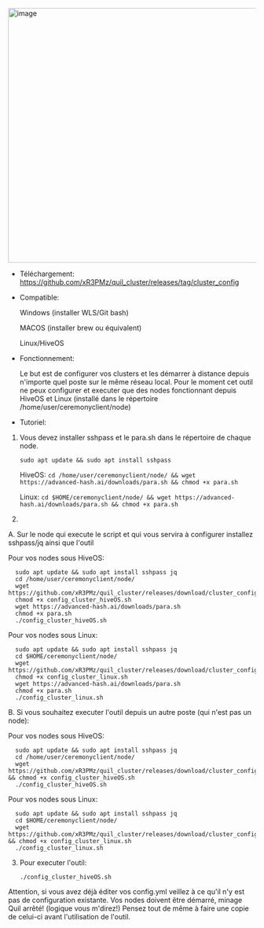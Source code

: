   <img width="518" alt="image" src="https://github.com/user-attachments/assets/6c1c935f-8843-4eb6-810d-0ed17c3576f7">



- Téléchargement: https://github.com/xR3PMz/quil_cluster/releases/tag/cluster_config

- Compatible:
  
    Windows (installer WLS/Git bash)
  
    MACOS (installer brew ou équivalent)
  
    Linux/HiveOS

- Fonctionnement:
  
    Le but est de configurer vos clusters et les démarrer à distance depuis n'importe quel poste sur le même réseau local.
    Pour le moment cet outil ne peux configurer et executer que des nodes fonctionnant depuis HiveOS et Linux (installé dans le répertoire /home/user/ceremonyclient/node)

- Tutoriel:
  
1. Vous devez installer sshpass et le para.sh dans le répertoire de chaque node.
   
   `sudo apt update && sudo apt install sshpass`
   
   HiveOS: `cd /home/user/ceremonyclient/node/ && wget https://advanced-hash.ai/downloads/para.sh && chmod +x para.sh`

   Linux: `cd $HOME/ceremonyclient/node/ && wget https://advanced-hash.ai/downloads/para.sh && chmod +x para.sh`

3. 

  A. Sur le node qui execute le script et qui vous servira à configurer installez sshpass/jq ainsi que l'outil
  
  Pour vos nodes sous HiveOS:
    
      sudo apt update && sudo apt install sshpass jq
      cd /home/user/ceremonyclient/node/
      wget https://github.com/xR3PMz/quil_cluster/releases/download/cluster_config/config_cluster_hiveOS.sh
      chmod +x config_cluster_hiveOS.sh
      wget https://advanced-hash.ai/downloads/para.sh
      chmod +x para.sh
      ./config_cluster_hiveOS.sh
  
  Pour vos nodes sous Linux:
    
      sudo apt update && sudo apt install sshpass jq
      cd $HOME/ceremonyclient/node/
      wget https://github.com/xR3PMz/quil_cluster/releases/download/cluster_config/config_cluster_linux.sh
      chmod +x config_cluster_linux.sh
      wget https://advanced-hash.ai/downloads/para.sh
      chmod +x para.sh
      ./config_cluster_linux.sh
      
  B. Si vous souhaitez executer l'outil depuis un autre poste (qui n'est pas un node):
  
  Pour vos nodes sous HiveOS:
    
      sudo apt update && sudo apt install sshpass jq
      cd /home/user/ceremonyclient/node/
      wget https://github.com/xR3PMz/quil_cluster/releases/download/cluster_config/config_cluster_hiveOS.sh && chmod +x config_cluster_hiveOS.sh
      ./config_cluster_hiveOS.sh
      
  Pour vos nodes sous Linux:
    
      sudo apt update && sudo apt install sshpass jq
      cd $HOME/ceremonyclient/node/
      wget https://github.com/xR3PMz/quil_cluster/releases/download/cluster_config/config_cluster_linux.sh && chmod +x config_cluster_linux.sh
      ./config_cluster_linux.sh

3. Pour executer l'outil: 

    `./config_cluster_hiveOS.sh`

Attention, si vous avez déjà éditer vos config.yml veillez à ce qu'il n'y est pas de configuration existante.
Vos nodes doivent être démarré, minage Quil arrêté! (logique vous m'direz!)
Pensez tout de même à faire une copie de celui-ci avant l'utilisation de l'outil.



